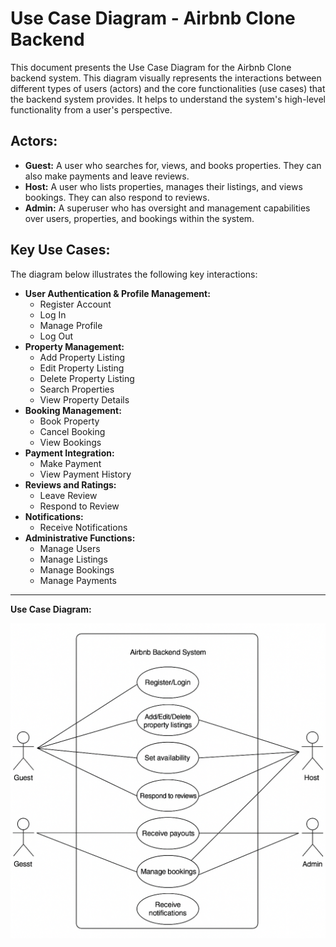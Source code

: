 # Use Case Diagram - Airbnb Clone Backend

This document presents the Use Case Diagram for the Airbnb Clone backend system. This diagram visually represents the interactions between different types of users (actors) and the core functionalities (use cases) that the backend system provides. It helps to understand the system's high-level functionality from a user's perspective.

## Actors:

* **Guest:** A user who searches for, views, and books properties. They can also make payments and leave reviews.
* **Host:** A user who lists properties, manages their listings, and views bookings. They can also respond to reviews.
* **Admin:** A superuser who has oversight and management capabilities over users, properties, and bookings within the system.

## Key Use Cases:

The diagram below illustrates the following key interactions:

* **User Authentication & Profile Management:**
    * Register Account
    * Log In
    * Manage Profile
    * Log Out
* **Property Management:**
    * Add Property Listing
    * Edit Property Listing
    * Delete Property Listing
    * Search Properties
    * View Property Details
* **Booking Management:**
    * Book Property
    * Cancel Booking
    * View Bookings
* **Payment Integration:**
    * Make Payment
    * View Payment History
* **Reviews and Ratings:**
    * Leave Review
    * Respond to Review
* **Notifications:**
    * Receive Notifications
* **Administrative Functions:**
    * Manage Users
    * Manage Listings
    * Manage Bookings
    * Manage Payments

---

**Use Case Diagram:**


![Use Case Diagram](./use-case-diagram.png)
